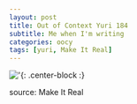 ```yaml
---
layout: post
title: Out of Context Yuri 184
subtitle: Me when I'm writing
categories: oocy
tags: [yuri, Make It Real]
---
```



!['](https://imgur.com/d3CITjR.png){: .center-block :}





source: Make It Real